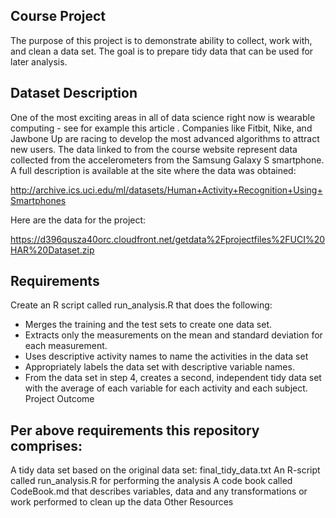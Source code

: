 ## Course Project

The purpose of this project is to demonstrate ability to collect, work with, and clean a data set. The goal is to prepare tidy data that can be used for later analysis.

## Dataset Description

One of the most exciting areas in all of data science right now is wearable computing - see for example this article . Companies like Fitbit, Nike, and Jawbone Up are racing to develop the most advanced algorithms to attract new users. The data linked to from the course website represent data collected from the accelerometers from the Samsung Galaxy S smartphone. A full description is available at the site where the data was obtained:

http://archive.ics.uci.edu/ml/datasets/Human+Activity+Recognition+Using+Smartphones

Here are the data for the project:

https://d396qusza40orc.cloudfront.net/getdata%2Fprojectfiles%2FUCI%20HAR%20Dataset.zip

## Requirements

Create an R script called run_analysis.R that does the following:

* Merges the training and the test sets to create one data set.
* Extracts only the measurements on the mean and standard deviation for each measurement.
* Uses descriptive activity names to name the activities in the data set
* Appropriately labels the data set with descriptive variable names.
* From the data set in step 4, creates a second, independent tidy data set with the average of each variable for each activity and each subject.
Project Outcome

## Per above requirements this repository comprises:
A tidy data set based on the original data set: final_tidy_data.txt
An R-script called run_analysis.R for performing the analysis
A code book called CodeBook.md that describes variables, data and any transformations or work performed to clean up the data
Other Resources
